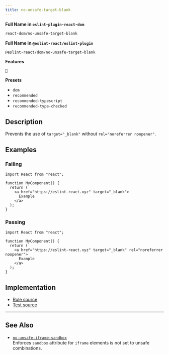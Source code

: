 ```yaml
---
title: no-unsafe-target-blank
---
```


**Full Name in `eslint-plugin-react-dom`**

```sh copy
react-dom/no-unsafe-target-blank
```

**Full Name in `@eslint-react/eslint-plugin`**

```sh copy
@eslint-react/dom/no-unsafe-target-blank
```

**Features**

`🔧`

**Presets**

- `dom`
- `recommended`
- `recommended-typescript`
- `recommended-type-checked`

## Description

Prevents the use of `target="_blank"` without `rel="noreferrer noopener"`.

## Examples

### Failing

```tsx
import React from "react";

function MyComponent() {
  return (
    <a href="https://eslint-react.xyz" target="_blank">
      Example
    </a>
  );
}
```

### Passing

```tsx
import React from "react";

function MyComponent() {
  return (
    <a href="https://eslint-react.xyz" target="_blank" rel="noreferrer noopener">
      Example
    </a>
  );
}
```

## Implementation

- [Rule source](https://github.com/Rel1cx/eslint-react/tree/main/packages/plugins/eslint-plugin-react-dom/src/rules/no-unsafe-target-blank.ts)
- [Test source](https://github.com/Rel1cx/eslint-react/tree/main/packages/plugins/eslint-plugin-react-dom/src/rules/no-unsafe-target-blank.spec.ts)

---

## See Also

- [`no-unsafe-iframe-sandbox`](./dom-no-unsafe-iframe-sandbox)\
  Enforces `sandbox` attribute for `iframe` elements is not set to unsafe combinations.
